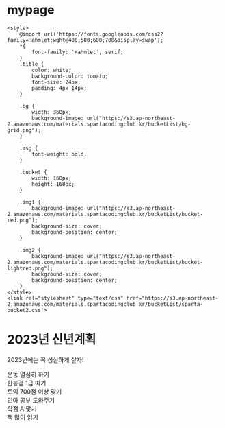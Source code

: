 # mypage
<!DOCTYPE html>
<html lang="en">

<head>
    <meta charset="UTF-8">
    <meta http-equiv="X-UA-Compatible" content="IE=edge">
    <meta name="viewport" content="width=device-width, initial-scale=1.0">
    <title>2023년 버킷리스트</title>

    <style>
        @import url('https://fonts.googleapis.com/css2?family=Hahmlet:wght@400;500;600;700&display=swap');
        *{
            font-family: 'Hahmlet', serif;
        }
        .title {
            color: white;
            background-color: tomato;
            font-size: 24px;
            padding: 4px 14px;
        }

        .bg {
            width: 360px;
            background-image: url("https://s3.ap-northeast-2.amazonaws.com/materials.spartacodingclub.kr/bucketList/bg-grid.png");
        }

        .msg {
            font-weight: bold;
        }

        .bucket {
            width: 160px;
            height: 160px;
        }

        .img1 {
            background-image: url("https://s3.ap-northeast-2.amazonaws.com/materials.spartacodingclub.kr/bucketList/bucket-red.png");
            background-size: cover;
            background-position: center;
        }

        .img2 {
            background-image: url("https://s3.ap-northeast-2.amazonaws.com/materials.spartacodingclub.kr/bucketList/bucket-lightred.png");
            background-size: cover;
            background-position: center;
        }
    </style>
    <link rel="stylesheet" type="text/css" href="https://s3.ap-northeast-2.amazonaws.com/materials.spartacodingclub.kr/bucketList/sparta-bucket2.css">
</head>

<body class="bg-t3 center">
    <h1 class="title-t2">2023년 신년계획</h1>
    <p class="msg">2023년에는 꼭 성실하게 살자!</p>
    <div class="row flex-row wrap">
        <div class="bucket img1-t2 center">운동 열심히 하기</div>
        <div class="bucket img2-t2 center">한능검 1급 따기</div>
        <div class="bucket img2-t2 center">토익 700점 이상 맞기</div>
        <div class="bucket img1-t2 center">민아 공부 도와주기</div>
        <div class="bucket img1-t2 center">학점 A 맞기</div>
        <div class="bucket img2-t2 center">책 많이 읽기</div>
    </div>

</body>

</html>
